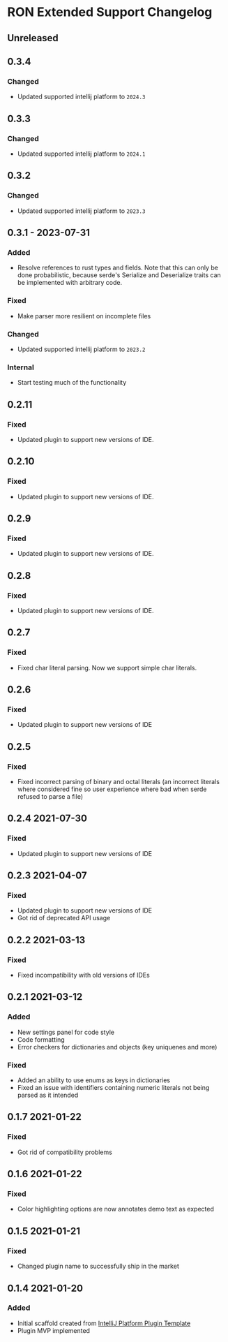 <!-- Keep a Changelog guide -> https://keepachangelog.com -->

# RON Extended Support Changelog

## Unreleased

## 0.3.4

### Changed
- Updated supported intellij platform to `2024.3`

## 0.3.3

### Changed
- Updated supported intellij platform to `2024.1`

## 0.3.2

### Changed
- Updated supported intellij platform to `2023.3`

## 0.3.1 - 2023-07-31

### Added
- Resolve references to rust types and fields. Note that this can only be done probabilistic, because serde's Serialize and Deserialize traits can be implemented with arbitrary code.

### Fixed
- Make parser more resilient on incomplete files

### Changed
- Updated supported intellij platform to `2023.2`

### Internal
- Start testing much of the functionality

## 0.2.11

### Fixed
- Updated plugin to support new versions of IDE.

## 0.2.10

### Fixed
- Updated plugin to support new versions of IDE.

## 0.2.9

### Fixed
- Updated plugin to support new versions of IDE.

## 0.2.8

### Fixed
- Updated plugin to support new versions of IDE.

## 0.2.7

### Fixed
- Fixed char literal parsing. Now we support simple char literals.

## 0.2.6

### Fixed
- Updated plugin to support new versions of IDE

## 0.2.5

### Fixed
- Fixed incorrect parsing of binary and octal literals (an incorrect literals where considered fine 
so user experience where bad when serde refused to parse a file)

## 0.2.4 2021-07-30

### Fixed
- Updated plugin to support new versions of IDE

## 0.2.3 2021-04-07

### Fixed
- Updated plugin to support new versions of IDE
- Got rid of deprecated API usage

## 0.2.2 2021-03-13

### Fixed
- Fixed incompatibility with old versions of IDEs

## 0.2.1 2021-03-12

### Added
- New settings panel for code style
- Code formatting
- Error checkers for dictionaries and objects (key uniquenes and more)

### Fixed
- Added an ability to use enums as keys in dictionaries
- Fixed an issue with identifiers containing numeric literals not being parsed as it intended

## 0.1.7 2021-01-22

### Fixed
- Got rid of compatibility problems

## 0.1.6 2021-01-22

### Fixed
- Color highlighting options are now annotates demo text as expected

## 0.1.5 2021-01-21

### Fixed
- Changed plugin name to successfully ship in the market

## 0.1.4 2021-01-20

### Added
- Initial scaffold created from [IntelliJ Platform Plugin Template](https://github.com/JetBrains/intellij-platform-plugin-template)
- Plugin MVP implemented
